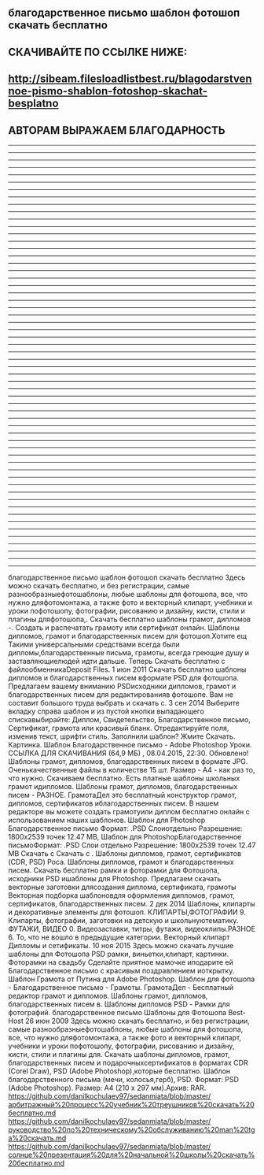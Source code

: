 благодарственное письмо шаблон фотошоп скачать бесплатно
--------------------------------------------------
СКАЧИВАЙТЕ ПО ССЫЛКЕ НИЖЕ:
--------------------------------------------------
http://sibeam.filesloadlistbest.ru/blagodarstvennoe-pismo-shablon-fotoshop-skachat-besplatno
--------------------------------------------------
АВТОРАМ ВЫРАЖАЕМ БЛАГОДАРНОСТЬ
--------------------------------------------------
--------------------------------------------------
--------------------------------------------------
--------------------------------------------------
--------------------------------------------------
--------------------------------------------------
--------------------------------------------------
--------------------------------------------------
--------------------------------------------------
--------------------------------------------------
--------------------------------------------------
--------------------------------------------------
--------------------------------------------------
--------------------------------------------------
--------------------------------------------------
--------------------------------------------------
--------------------------------------------------
--------------------------------------------------
--------------------------------------------------
--------------------------------------------------
--------------------------------------------------
--------------------------------------------------
--------------------------------------------------
--------------------------------------------------
--------------------------------------------------
--------------------------------------------------
--------------------------------------------------
--------------------------------------------------
--------------------------------------------------
--------------------------------------------------
--------------------------------------------------
--------------------------------------------------
--------------------------------------------------
--------------------------------------------------
--------------------------------------------------
--------------------------------------------------
--------------------------------------------------
--------------------------------------------------
--------------------------------------------------
--------------------------------------------------
--------------------------------------------------
--------------------------------------------------
--------------------------------------------------
--------------------------------------------------
--------------------------------------------------
--------------------------------------------------
--------------------------------------------------
--------------------------------------------------
--------------------------------------------------
--------------------------------------------------
--------------------------------------------------
--------------------------------------------------
--------------------------------------------------
--------------------------------------------------
--------------------------------------------------
--------------------------------------------------
--------------------------------------------------
--------------------------------------------------
--------------------------------------------------
благодарственное письмо шаблон фотошоп скачать бесплатно Здесь можно скачать бесплатно, и без регистрации, самые разнообразныефотошаблоны, любые шаблоны для фотошопа, все, что нужно дляфотомонтажа, а также фото и векторный клипарт, учебники и уроки пофотошопу, фотографии, рисованию и дизайну, кисти, стили и плагины дляфотошопа,. Скачать бесплатно шаблоны грамот, дипломов  -. Создать и распечатать грамоту или сертификат онлайн. Шаблоны дипломов, грамот и благодарственных писем для фотошоп.Хотите ещ  Такими универсальными средствами всегда были дипломы,благодарственные письма, грамоты, всегда греющие душу и заставляющиелюдей идти дальше. Теперь  Скачать бесплатно с файлообменникаDeposit Files. 1 июн 2011  Скачать бесплатно шаблоны дипломов и благодарственных писем вформате PSD для фотошопа.  Предлагаем вашему вниманию PSDисходники дипломов, грамот и благодарственных писем для редактированияв фотошопе. Вам не составит большого труда выбрать и скачать с. 3 сен 2014  Выберите вкладку справа шаблон и из пустой кнопки выпадающего спискавыбирайте: Диплом, Свидетельство, Благодарственное письмо, Сертификат, грамота или красивый бланк. Отредактируйте поля, изменив текст, шрифти стиль. Заполнили шаблон? Жмите Скачать. Картинка. Шаблон Благодарственное письмо - Adobe Photoshop  Уроки. ССЫЛКА ДЛЯ СКАЧИВАНИЯ (64,9 МБ) , 08.04.2015, 22:30. Обновлено!Шаблоны грамот, дипломов, благодарственных писем в формате JPG. Оченькачественные файлы в количестве 15 шт. Размер - А4 - как раз то, что нужно. Скачиваем бесплатно. Есть платные шаблоны школьных грамот идипломов. Шаблоны грамот, дипломов, благодарственных писем - РАЗНОЕ. ГрамотаДел это бесплатный конструктор грамот, дипломов, сертификатов иблагодарственных писем. В нашем редакторе вы можете создать грамотуили диплом бесплатно онлайн с использованием наших шаблонов. Шаблон для Photoshop Благодарственное письмо Формат: .PSD  Слоиотдельно  Разрешение: 1800х2539 точек  12.47 MB, Шаблон для PhotoshopБлагодарственное письмоФормат: .PSD  Слои отдельно  Разрешение: 1800х2539 точек  12.47 MB Скачать с Скачать с .
Шаблоны дипломов, грамот, сертификатов (CDR, PSD)  Роса. Шаблоны дипломов, грамот и благодарственных писем. Скачать бесплатно рамки и фоторамки для Фотошопа, исходники PSD ишаблоны для Photoshop.  Предлагаем скачать векторные заготовки длясоздания диплома, сертификата, грамоты  Векторная подборка шаблоновдля оформления дипломов, грамот, сертификатов, благодарственных писем. 2 дек 2014  Шаблоны, клипарты и декоративные элементы для фотошоп. КЛИПАРТЫ,ФОТОГРАФИИ 9. Клипарты, фотографии, заготовки на детскую и школьнуютематику. ФУТАЖИ, ВИДЕО 0. Видеозаставки, титры, футажи, видеоклипы.РАЗНОЕ 6. То, что не вошло в предыдущие категории. Векторный клипарт Дипломы и сетификаты. 10 ноя 2015  Здесь можно скачать лучшие шаблоны для Фотошопа PSD рамки, виньетки,клипарт, картинки. Фоторамки на свадьбу  Сделайте приятное мамочке иподарите ей Благодарственное письмо с красивым поздравлением иоткрытку.  Шаблон Грамота от Путина для Adobe Photoshop. Шаблон для фотошопа - Благодарственное письмо - Грамоты. ГрамотаДел - Бесплатный редактор грамот и дипломов. Шаблоны грамот, дипломов, благодарственных писем в. Шаблоны дипломов  PSD - Рамки для фотографий. благодарственное письмо  Шаблоны для Фотошопа Best-Host
26 июн 2009  Здесь можно скачать бесплатно, и без регистрации, самые разнообразныефотошаблоны, любые шаблоны для фотошопа, все, что нужно дляфотомонтажа, а также фото и векторный клипарт, учебники и уроки пофотошопу, фотографии, рисованию и дизайну, кисти, стили и плагины для. Скачать шаблоны дипломов, грамот, благодарственных писем и подарочныхсертификатов в форматах CDR (Corel Draw), PSD (Adobe Photoshop),которые  бесплатно. Шаблон благодарственного письма (мечи, колосья,герб), PSD. Формат: PSD (Adobe Photoshop). Размер: А4 (210 х 297 мм).Архив: RAR.
https://github.com/danilkochulaev97/sedanmiata/blob/master/арбитражный%20процесс%20учебник%20треушников%20скачать%20бесплатно.md
https://github.com/danilkochulaev97/sedanmiata/blob/master/руководство%20по%20техническому%20обслуживанию%20man%20tga%20скачать.md
https://github.com/danilkochulaev97/sedanmiata/blob/master/солнце%20презентация%20для%20начальной%20школы%20скачать%20бесплатно.md